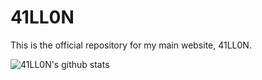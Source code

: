 # 41LL0N

This is the official repository for my main website, 41LL0N.

![41LL0N's github stats](https://github-readme-stats.vercel.app/api?username=41LL0N&show_icons=true&theme=radical)
